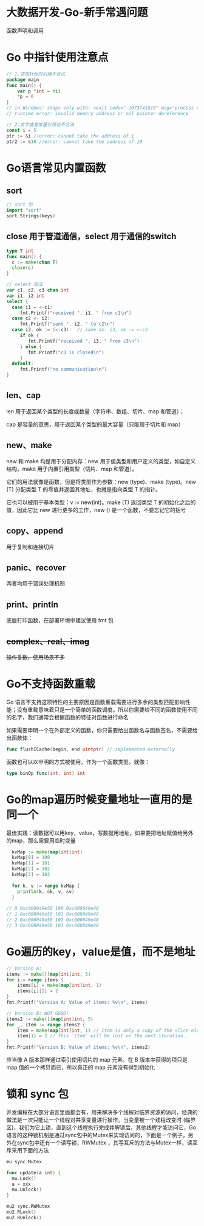 # 大数据开发-Go-新手常遇问题

函数声明和调用

# Go 中指针使用注意点

```go
// 1.空指针反向引用不合法
package main
func main() {
    var p *int = nil
    *p = 0
}
// in Windows: stops only with: <exit code="-1073741819" msg="process crashed"/>
// runtime error: invalid memory address or nil pointer dereference

// 2.文字或者常量引用也不合法
const i = 5
ptr := &i //error: cannot take the address of i
ptr2 := &10 //error: cannot take the address of 10

```

# Go语言常见内置函数

## sort

```go
// sort 包
import "sort"
sort.Strings(keys)

```

## close 用于管道通信，select 用于通信的switch

```go
type T int
func main() {
  c := make(chan T)
  close(c)
}

// select 用法
var c1, c2, c3 chan int
var i1, i2 int
select {
  case i1 = <-c1:
     fmt.Printf("received ", i1, " from c1\n")
  case c2 <- i2:
     fmt.Printf("sent ", i2, " to c2\n")
  case i3, ok := (<-c3):  // same as: i3, ok := <-c3
     if ok {
        fmt.Printf("received ", i3, " from c3\n")
     } else {
        fmt.Printf("c3 is closed\n")
     }
  default:
     fmt.Printf("no communication\n")
}    

```

## len、cap&#x20;

len 用于返回某个类型的长度或数量（字符串、数组、切片、map 和管道）；

cap 是容量的意思，用于返回某个类型的最大容量（只能用于切片和 map）

## new、make

new 和 make 均是用于分配内存：new 用于值类型和用户定义的类型，如自定义结构，make 用于内置引用类型（切片、map 和管道）。

它们的用法就像是函数，但是将类型作为参数：new (type)、make (type)。new (T) 分配类型 T 的零值并返回其地址，也就是指向类型 T 的指针。

它也可以被用于基本类型：v := new(int)。make (T) 返回类型 T 的初始化之后的值，因此它比 new 进行更多的工作，new () 是一个函数，不要忘记它的括号

## copy、append

用于复制和连接切片

## panic、recover

两者均用于错误处理机制

## print、println

底层打印函数，在部署环境中建议使用 fmt 包

## ~~complex、real、imag~~

~~操作复数，使用场景不多~~

# Go不支持函数重载

Go 语言不支持这项特性的主要原因是函数重载需要进行多余的类型匹配影响性能；没有重载意味着只是一个简单的函数调度。所以你需要给不同的函数使用不同的名字，我们通常会根据函数的特征对函数进行命名

如果需要申明一个在外部定义的函数，你只需要给出函数名与函数签名，不需要给出函数体：

```go
func flushICache(begin, end uintptr) // implemented externally
```

函数也可以以申明的方式被使用，作为一个函数类型，就像：

```go
type binOp func(int, int) int
```

# Go的map遍历时候变量地址一直用的是同一个

最佳实践：读数据可以用key，value，写数据用地址，如果要把地址赋值给另外的map，那么需要用临时变量

```go
  kvMap := make(map[int]int)
  kvMap[0] = 100
  kvMap[1] = 101
  kvMap[2] = 102
  kvMap[3] = 103
  
  for k, v := range kvMap {
    println(k, &k, v, &v)
  }
 
// 0 0xc000049e50 100 0xc000049e48
// 1 0xc000049e50 101 0xc000049e48
// 2 0xc000049e50 102 0xc000049e48
// 3 0xc000049e50 103 0xc000049e48 
```

# Go遍历的key，value是值，而不是地址

```go
// Version A:
items := make([]map[int]int, 5)
for i:= range items {
    items[i] = make(map[int]int, 1)
    items[i][1] = 2
}
fmt.Printf("Version A: Value of items: %v\n", items)

// Version B: NOT GOOD!
items2 := make([]map[int]int, 5)
for _, item := range items2 {
    item = make(map[int]int, 1) // item is only a copy of the slice element.
    item[1] = 2 // This 'item' will be lost on the next iteration.
}
fmt.Printf("Version B: Value of items: %v\n", items2)


```

应当像 A 版本那样通过索引使用切片的 map 元素。在 B 版本中获得的项只是 map 值的一个拷贝而已，所以真正的 map 元素没有得到初始化

# 锁和 sync 包

并发编程在大部分语言里面都会有，用来解决多个线程对临界资源的访问，经典的做法是一次只能让一个线程对共享变量进行操作。当变量被一个线程改变时 (临界区)，我们为它上锁，直到这个线程执行完成并解锁后，其他线程才能访问它，Go语言的这种锁机制是通过sync包中的Mutex来实现访问的，下面是一个例子，另外在sync包中还有一个读写锁，RWMutex ，其写互斥的方法与Mutex一样，读互斥采用下面的方法

```go
mu sync.Mutex

func update(a int) {
  mu.Lock()
  a = xxx
  mu.Unlock()
}

mu2 sync.RWMutex
mu2.RLock()
mu2.RUnlock()
```

